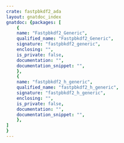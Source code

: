 ```yaml
---
crate: fastpbkdf2_ada
layout: gnatdoc_index
gnatdoc: {packages: [
    {
    name: "Fastpbkdf2_Generic",
    qualified_name: "Fastpbkdf2_Generic",
    signature: "fastpbkdf2_generic",
    enclosing: "",
    is_private: false,
    documentation: "",
    documentation_snippet: "",
    },
    {
    name: "fastpbkdf2_h_generic",
    qualified_name: "fastpbkdf2_h_generic",
    signature: "fastpbkdf2_h_generic",
    enclosing: "",
    is_private: false,
    documentation: "",
    documentation_snippet: "",
    },
]
}
---
```

